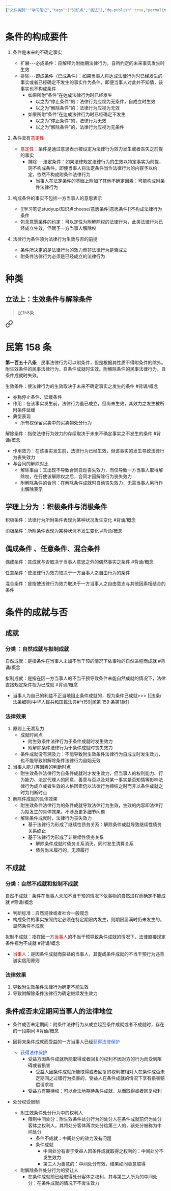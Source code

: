 ```yaml
---
{"文件类别":"学习笔记","tags":["知识点","民法"],"dg-publish":true,"permalink":"/学习笔记studyup/知识点cheese/附条件法律行为/","dgPassFrontmatter":true,"created":"2024-07-19T08:49:22.673+08:00","updated":"2024-10-28T11:30:14.202+08:00"}
---
```


# 条件的构成要件
1. 条件是未来的不确定事实
	- 扩展---必成条件：应解释为附始期法律行为，自所约定的未来事实发生时生效 
	- 排除---即成条件（已成条件）：如果当事人将达成法律行为时已经发生的事实或者已经确定不发生的事实作为条件，即便当事人对此并不知情，该事实也不构成条件
		- 如果所附“条件”在达成法律行为时已经发生
			- 以之为“停止条件”的：法律行为应视为无条件，自成立时生效
			- 以之为“解除条件”的：法律行为应视为无效
		- 如果所附“条件”在达成法律行为时已经确定不发生
			- 以之为“停止条件”的，法律行为无效
			- 以之为“解除条件”的，法律行为应视为无条件

2. 条件具有<font color="#c00000">意定性</font>
	- <font color="#c00000">意定性</font>：条件是通过意思表示被设定为法律行为效力发生或者丧失之前提的事实
		- 排除---法定条件：如果法律规定法律行为的生效以特定事实为前提，则不构成条件，即便当事人将法定条件当作法律行为的内容予以约定，依然不构成附条件法律行为
			- 当事人在法定条件的基础上附加了其他不确定因素：可能构成附条件法律行为
3. 构成条件的事实不包括一方当事人的意思表示
	-  [[学习笔记studyup/知识点cheese/意愿条件\|意愿条件]]不构成法律行为条件
	- 包含意愿条件的约定：可以定性为附解除权的法律行为，此类法律行为已经成立生效，但赋予一方当事人解除权

4. 法律行为条件须为法律行为生效与否的前提 
	- 条件所决定的是法律行为的效力而非法律行为是否成立
	- 附条件法律行为必须是已经成立的法律行为
# 种类
## 立法上：生效条件与解除条件
> 民158条
<div class="transclusion internal-embed is-loaded"><a class="markdown-embed-link" href="////#t158" aria-label="Open link"><svg xmlns="http://www.w3.org/2000/svg" width="24" height="24" viewBox="0 0 24 24" fill="none" stroke="currentColor" stroke-width="2" stroke-linecap="round" stroke-linejoin="round" class="svg-icon lucide-link"><path d="M10 13a5 5 0 0 0 7.54.54l3-3a5 5 0 0 0-7.07-7.07l-1.72 1.71"></path><path d="M14 11a5 5 0 0 0-7.54-.54l-3 3a5 5 0 0 0 7.07 7.07l1.71-1.71"></path></svg></a><div class="markdown-embed">

<div class="markdown-embed-title">

# 民第 158 条

</div>


**第一百五十八条**　民事法律行为可以附条件，但是根据其性质不得附条件的除外。附生效条件的民事法律行为，自条件成就时生效。附解除条件的民事法律行为，自条件成就时失效。 

</div></div>


生效条件：使法律行为的生效取决于未来不确定事实之发生的条件 #背诵/概念 
- 亦称停止条件、延缓条件
- 作用：在该事实发生前，法律行为虽已成立，但尚未生效，其效力之发生被所附条件延缓
- 典型表现
	- 所有权保留买卖中的买卖物处分行为

解除条件：指使法律行为效力的存续取决于未来不确定事实之不发生的条件 #背诵/概念 
- 作用效力：在该事实发生前，法律行为已经生效，但该事实的发生导致法律行为丧失效力
- 与合同的解除对比
	- 解除事由：其出现不导致合同自动丧失效力，而仅导致一方当事人取得解除权，在行使该解除权之后，合同才因解除行为丧失效力
	- 附解除条件的合同：在解除条件成就时自动丧失效力，无需当事人另行作出解除表示
## 学理上分为 ：积极条件与消极条件
积极条件：法律行为所附条件表现为某种状况发生变化 #背诵/概念 

消极条件：所附条件表现为某种状況不发生变化 #背诵/概念 
## 偶成条件 、任意条件、混合条件
偶成条件：其成就与否取决于当事人意思之外的偶然事实之条件 #背诵/概念 

任意条件：使法律行为效力取决于一方当事人之自由行为的条件

混合条件：是指使法律行为效力取决于一方当事人之自由意志与其他因素相结合的条件

# 条件的成就与否
## 成就
### 分类 ：自然成就与拟制成就
自然成就：是指条件在当事人未加不当干预的情况下依事物的自然进程而成就 #背诵/概念 

拟制成就：是指在因一方当事人的不当干预导致条件未能自然成就的情况下，法律直接规定条件视为已成就 #背诵/概念 
- 当事人为自己的利益不正当地阻止条件成就的，视为条件已成就>>> [[法条/法条细则/中华人民共和国民法典#^t159\|民第 159 条第1款]]
### 法律效果
1. 原则上无溯及力
	- 成就时间点
		- 附生效条件法律行为于条件成就时发生效力
		- 附解除条件法律行为于条件成就时丧失效力
	- 条件成就没有溯及力：不能导致附生效条件法律行为自成立时发生效力，也不能导致附解除条件法律行为自始无效
2. 当事人能力等因素的判断时点
	- 附生效条件法律行为自条件成就时才发生效力，但当事人的权利能力、行为能力、法定代理人的同意、善意与否以及对某一事实是否知情等影响法律行为成立或者生效的人格因素仍以法律行为缔结之时而非以条件成就之时为判断时点
3. 解除件成就的具体效果
	- 附生效条件法律行为的条件成就导致法律行为生效，生效的内容即法律行为拟发生的具体效果，不涉及更多细节问题
	- 解除条件成就时，法律行为丧失效力
		- 基于法律行为形成了继续性债务关系：解除条件成就导致继续性债务关系终止
		- 基于法律行为形成了非继续性债务关系
			- 解除条件成就时债务关系消灭，同时发生清算关系
			- 债务尚未履行的，无须履行
## 不成就
### 分类：自然不成就和拟制不成就
自然不成就：条件在当事人未加不当干预的情况下依事物的自然进程而确定不能成就 #背诵/概念 
- 判断标准：自然规律或者社会一般观念
- 构成条件的事实按照约定必须在特定期限内发生，则期限届满时仍未发生的，显然条件不成就

拟制不成就：指在因一方<font color="#c00000">当事人</font>的不当干预导致条件成就的情况下，法律直接规定条件视为不成就 #背诵/概念 
- <font color="#c00000">当事人</font>：是因条件成就而获益的当事人，其促成条件成就的不当干预行为违背诚实信用原则
### 法律效果
1. 导致附生效条件法律行为确定不能生效
2. 导致附解除条件法律行为确定继续发生效力
## 条件成否未定期间当事人的法律地位 
- 条件成否未定期间：附条件法律行为从成立起至条件成就或者不成就时，存在的一段期间 #背诵/概念 

- 因将来条件成就而受益的一方当事人已经<font color="#245bdb">获得法律保护</font>
	- <font color="#245bdb">获得法律保护</font>
		- 受益方因条件成就所能取得或者回复的权利不因对方的行为而受到阻碍或者损害 
			- 受益人因条件成就所能取得或者回复的权利被相对人在条件成否未定期间之过错行为损害的，受益人在条件成就的情况下享有损害赔偿请求权
		- 受益方有期待权：可以合法地期待条件成就，从而取得或者回复权利

- 处分权受限制
	- 附生效条件处分行为中的权利人
		- 限制中间处分：附生效条件处分行为的处分人在条件成就前仍为处分客体之权利人，其将处分客体再次处分给第三人的，该处分被称为中间处分
			- 条件不成就：中间处分的效力没有问题
			- 条件成就
				- 中间处分有害于受益人因条件成就取得之权利的：中间处分不发生效力
				- 第三人为善意的：中间处分有效，结果如同善意取得
	- 附解除条件处分行为的受让人
		- 在条件成就前已经取得处分客体之权利，其与第三人所为的中间处分：在条件成就的情况下不发生效力
